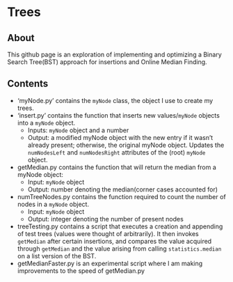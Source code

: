 # Trees
## About
This github page is an exploration of implementing and optimizing a Binary Search Tree(BST) approach for insertions and Online Median Finding.
## Contents
- ‘myNode.py’ contains the `myNode` class, the object I use to create my trees.
- ‘insert.py’ contains the function that inserts new values/`myNode` objects into a `myNode` object.
   - Inputs: `myNode` object and a number
   - Output:  a modified myNode object with the new entry if it wasn’t already present; otherwise, the original myNode object. Updates the `numNodesLeft` and `numNodesRight` attributes of the (root) `myNode` object.
- getMedian.py contains the function that will return the median from a myNode object:
  - Input: `myNode` object
  - Output: number denoting the median(corner cases accounted for)
- numTreeNodes.py contains the function required to count the number of nodes in a `myNode` object.
  - Input: `myNode` object
  - Output:  integer denoting the number of present nodes
- treeTesting.py contains a script that executes a creation and appending of test trees (values were thought of arbitrarily). It then invokes `getMedian` after certain insertions, and compares the value acquired through `getMedian` and the value arising from calling `statistics.median` on a list version of the BST.
- getMedianFaster.py is an experimental script where I am making improvements to the speed of getMedian.py
